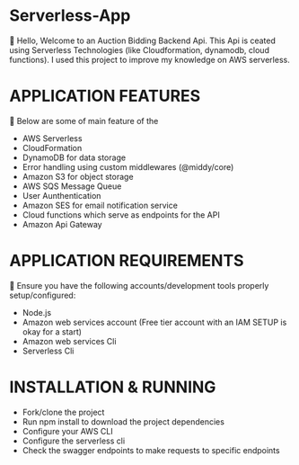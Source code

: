 # Serverless-App

👋 Hello, Welcome to an Auction Bidding Backend Api. This Api is ceated using Serverless Technologies (like Cloudformation, dynamodb, cloud functions). I used this project to improve my knowledge on AWS serverless.

# APPLICATION FEATURES

🎉 Below are some of main feature of the 

 - AWS Serverless
 - CloudFormation
 - DynamoDB for data storage
 - Error handling using custom middlewares (@middy/core)
 - Amazon S3 for object storage
 - AWS SQS Message Queue 
 - User Aunthentication
 - Amazon SES for email notification service
 - Cloud functions which serve as endpoints for the API 
 - Amazon Api Gateway

# APPLICATION REQUIREMENTS
 🎉 Ensure you have the following accounts/development tools properly setup/configured:
 - Node.js
 - Amazon web services account (Free tier account with an IAM SETUP is okay for a start)
 - Amazon web services Cli
 - Serverless Cli
# INSTALLATION & RUNNING
 - Fork/clone the project
 - Run npm install to download the project dependencies
 - Configure your AWS CLI
 - Configure the serverless cli
 - Check the swagger endpoints to make requests to specific endpoints
